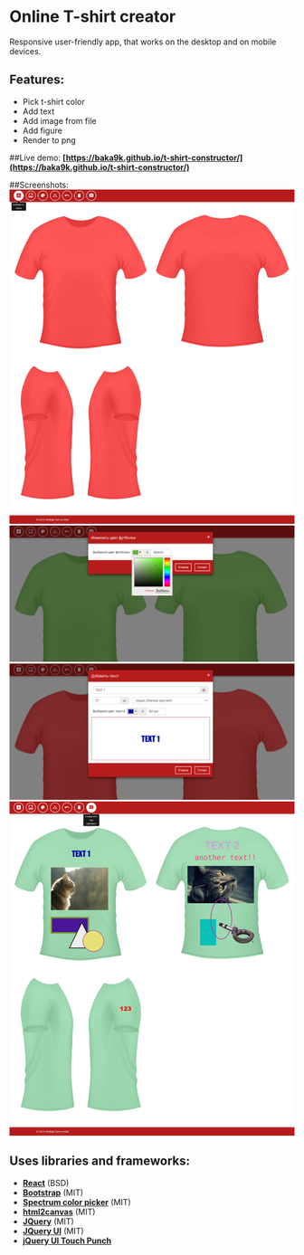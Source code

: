 # Online T-shirt creator

Responsive user-friendly app, that works on the desktop and on mobile devices.

## Features:
- Pick t-shirt color
- Add text
- Add image from file
- Add figure
- Render to png

##Live demo:
**[https://baka9k.github.io/t-shirt-constructor/](https://baka9k.github.io/t-shirt-constructor/)**

##Screenshots:
![Screenshot 1](https://github.com/baka9k/t-shirt-constructor/raw/master/screenshots/1.png "Template")
![Screenshot 2](https://github.com/baka9k/t-shirt-constructor/raw/master/screenshots/2.png "'Pick t-shirt color' tool")
![Screenshot 3](https://github.com/baka9k/t-shirt-constructor/raw/master/screenshots/3.png "'Add text' tool")
![Screenshot 4](https://github.com/baka9k/t-shirt-constructor/raw/master/screenshots/4.png "Example")

## Uses libraries and frameworks:
- **[React](https://github.com/facebook/react)** (BSD)
- **[Bootstrap](https://github.com/twbs/bootstrap)** (MIT)
- **[Spectrum color picker](https://github.com/bgrins/spectrum)** (MIT)
- **[html2canvas](https://github.com/niklasvh/html2canvas)** (MIT)
- **[JQuery](https://github.com/jquery/jquery)** (MIT)
- **[JQuery UI](https://github.com/jquery/jquery-ui)** (MIT)
- **[jQuery UI Touch Punch](https://github.com/furf/jquery-ui-touch-punch)**

